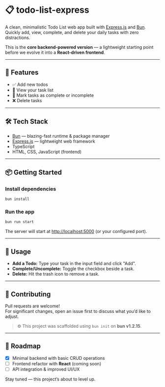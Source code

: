 # 📋 todo-list-express

A clean, minimalistic Todo List web app built with [Express.js](https://expressjs.com/) and [Bun](https://bun.sh). Quickly add, view, complete, and delete your daily tasks with zero distractions.

This is the **core backend-powered version** — a lightweight starting point before we evolve it into a **React-driven frontend**.

---

## 🚀 Features

- ✅ Add new todos
- 👀 View your task list
- 🔁 Mark tasks as complete or incomplete
- ❌ Delete tasks

---

## 🛠️ Tech Stack

- [Bun](https://bun.sh) — blazing-fast runtime & package manager  
- [Express.js](https://expressjs.com/) — lightweight web framework  
- TypeScript  
- HTML, CSS, JavaScript (frontend)

---

## 📦 Getting Started

### Install dependencies

```bash
bun install
```

### Run the app

```bash
bun run start
```

The server will start at [http://localhost:5000](http://localhost:5000) (or your configured port).

---

## 📖 Usage

- **Add a Todo:** Type your task in the input field and click "Add".
- **Complete/Uncomplete:** Toggle the checkbox beside a task.
- **Delete:** Hit the trash icon to remove a task.

---

## 📝 Contributing

Pull requests are welcome!  
For significant changes, open an issue first to discuss what you’d like to adjust.

> ⚙️ This project was scaffolded using `bun init` on **bun v1.2.15**.

---

## 📌 Roadmap

- [x] Minimal backend with basic CRUD operations  
- [ ] Frontend refactor with **React** (coming soon)  
- [ ] API integration & improved UI/UX  

Stay tuned — this project’s about to level up.

